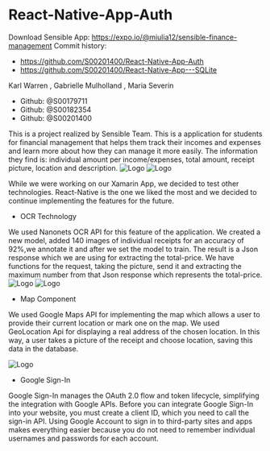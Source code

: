 # React-Native-App-Auth
Download Sensible App: https://expo.io/@miulia12/sensible-finance-management
Commit history: 
 * https://github.com/S00201400/React-Native-App-Auth
 * https://github.com/S00201400/React-Native-App---SQLite
 
Karl Warren   , Gabrielle Mulholland  , Maria Severin

* Github: @S00179711	
* Github: @S00182354 
* Github: @S00201400
 
This is a project realized by Sensible Team. This is a application for students for financial management that helps them track their incomes and expenses and learn more about how they can manage it more easily. The information they find is: individual amount per income/expenses, total amount, receipt picture, location and description.
![Logo](/assets/Capture5.jpeg)
![Logo](/assets/Capture4.jpeg)

While we were working on our Xamarin App, we decided to test other technologies. React-Native is the one we liked the most and we decided to continue implementing the features for the future.


* OCR Technology

We used Nanonets OCR API for this feature of the application. We created a new model, added 140 images of individual receipts for an accuracy of 92%,we annotate it and after we set the model to train. The result is a Json response which we are using for extracting the total-price. We have functions for the request, taking the picture, send it and extracting the maximum number from that Json response which represents the total-price.
![Logo](/assets/Capture1.JPG)
![Logo](/assets/Capture3.JPG)

* Map Component

We used Google Maps API for implementing the map which allows a user to provide their current location or mark one on the map. We used GeoLocation Api for displaying a real address of the chosen location. In this way, a user takes a picture of the receipt and choose location, saving this data in the database.


![Logo](/assets/Capture6.jpeg)



* Google Sign-In

Google Sign-In manages the OAuth 2.0 flow and token lifecycle, simplifying the integration with Google APIs. Before you can integrate Google Sign-In into your website, you must create a client ID, which you need to call the sign-in API.
Using Google Account to sign in to third-party sites and apps makes everything easier because you do not need to remember individual usernames and passwords for each account.




